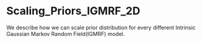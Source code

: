 # Scaling_Priors_IGMRF_2D
We describe how we can scale prior distribution for every different Intrinsic Gaussian Markov Random Field(IGMRF) model. 
